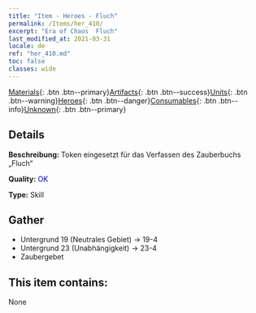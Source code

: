 ```yaml
---
title: "Item - Heroes - Fluch"
permalink: /Items/her_410/
excerpt: "Era of Chaos  Fluch"
last_modified_at: 2021-03-31
locale: de
ref: "her_410.md"
toc: false
classes: wide
---
```

 [Materials](/de/Items/){: .btn .btn--primary}[Artifacts](/de/Items/Artifacts/){: .btn .btn--success}[Units](/de/Items/Units/){: .btn .btn--warning}[Heroes](/de/Items/Heroes/){: .btn .btn--danger}[Consumables](/de/Items/Consumables/){: .btn .btn--info}[Unknown](/de/Items/Unknown/){: .btn .btn--primary}

## Details
 **Beschreibung:** Token eingesetzt für das Verfassen des Zauberbuchs „Fluch“

 **Quality:** <span style="color: #0000CD">OK</span>

 **Type:** Skill

## Gather

*    Untergrund 19 (Neutrales Gebiet) -> 19-4 
*    Untergrund 23 (Unabhängigkeit) -> 23-4 
*    Zaubergebet 

## This item contains:

  None

